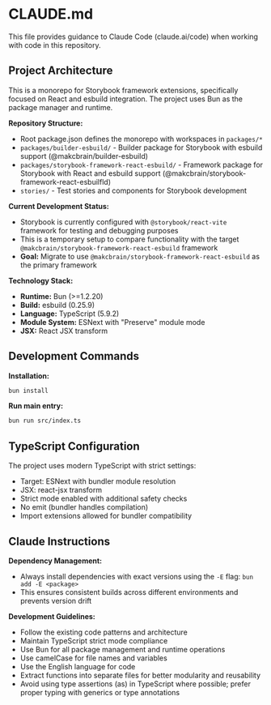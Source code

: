 # CLAUDE.md

This file provides guidance to Claude Code (claude.ai/code) when working with code in this repository.

## Project Architecture

This is a monorepo for Storybook framework extensions, specifically focused on React and esbuild integration. The project uses Bun as the package manager and runtime.

**Repository Structure:**
- Root package.json defines the monorepo with workspaces in `packages/*`
- `packages/builder-esbuild/` - Builder package for Storybook with esbuild support (@makcbrain/builder-esbuild)
- `packages/storybook-framework-react-esbuild/` - Framework package for Storybook with React and esbuild support (@makcbrain/storybook-framework-react-esbuilfld)
- `stories/` - Test stories and components for Storybook development

**Current Development Status:**
- Storybook is currently configured with `@storybook/react-vite` framework for testing and debugging purposes
- This is a temporary setup to compare functionality with the target `@makcbrain/storybook-framework-react-esbuild` framework
- **Goal:** Migrate to use `@makcbrain/storybook-framework-react-esbuild` as the primary framework

**Technology Stack:**
- **Runtime:** Bun (>=1.2.20)
- **Build:** esbuild (0.25.9)  
- **Language:** TypeScript (5.9.2)
- **Module System:** ESNext with "Preserve" module mode
- **JSX:** React JSX transform

## Development Commands

**Installation:**
```bash
bun install
```

**Run main entry:**
```bash
bun run src/index.ts
```

## TypeScript Configuration

The project uses modern TypeScript with strict settings:
- Target: ESNext with bundler module resolution
- JSX: react-jsx transform
- Strict mode enabled with additional safety checks
- No emit (bundler handles compilation)
- Import extensions allowed for bundler compatibility

## Claude Instructions

**Dependency Management:**
- Always install dependencies with exact versions using the `-E` flag: `bun add -E <package>`
- This ensures consistent builds across different environments and prevents version drift

**Development Guidelines:**
- Follow the existing code patterns and architecture
- Maintain TypeScript strict mode compliance
- Use Bun for all package management and runtime operations
- Use camelCase for file names and variables
- Use the English language for code
- Extract functions into separate files for better modularity and reusability
- Avoid using type assertions (as) in TypeScript where possible; prefer proper typing with generics or type annotations 
